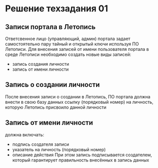 # Решение техзадания 01


## Записи портала в Летопись

Ответсвенное лицо (управляющий, админ) портала задает самостоятельно пару тайный и открытый ключи используя ПО Летописи. 
Для внесения записей от имени пользователя портала в среде Летописи необходимо создать новые виды записей:
- запись создания личности
- запись от имени личности

## Запись о создании личности
После внесения записи о создании в Летопись, ПО портала должна внести в свою базу данных ссылку (порядковый номер) на личность, которую Летопись присвоило данной личности

## Запись от имени личности
должна включать:
- подпись создателя записи
- указатель на личность (порядковый номер)
- описание действия
При этом запись подписывается создателем, который гарантирует правильность внесённых в запись данных


